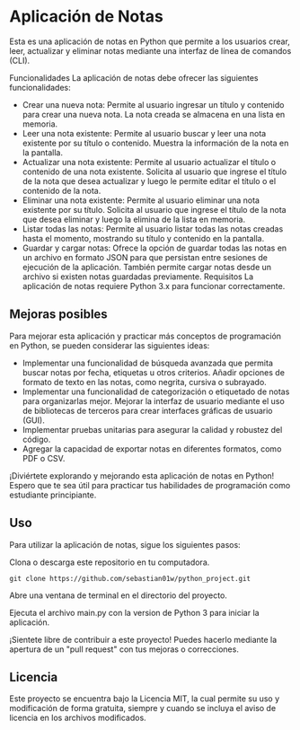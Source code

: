 

# Aplicación de Notas
Esta es una aplicación de notas en Python que permite a los usuarios crear, leer, actualizar y eliminar notas mediante una interfaz de línea de comandos (CLI).

Funcionalidades
La aplicación de notas debe ofrecer las siguientes funcionalidades:

- Crear una nueva nota: Permite al usuario ingresar un título y contenido para crear una nueva nota. La nota creada se almacena en una lista en memoria.
- Leer una nota existente: Permite al usuario buscar y leer una nota existente por su título o contenido. Muestra la información de la nota en la pantalla.
- Actualizar una nota existente: Permite al usuario actualizar el título o contenido de una nota existente. Solicita al usuario que ingrese el título de la nota que desea actualizar y luego le permite editar el título o el contenido de la nota.
- Eliminar una nota existente: Permite al usuario eliminar una nota existente por su título. Solicita al usuario que ingrese el título de la nota que desea eliminar y luego la elimina de la lista en memoria.
- Listar todas las notas: Permite al usuario listar todas las notas creadas hasta el momento, mostrando su título y contenido en la pantalla.
- Guardar y cargar notas: Ofrece la opción de guardar todas las notas en un archivo en formato JSON para que persistan entre sesiones de ejecución de la aplicación. También permite cargar notas desde un archivo si existen notas guardadas previamente.
Requisitos
La aplicación de notas requiere Python 3.x para funcionar correctamente.

## Mejoras posibles
Para mejorar esta aplicación y practicar más conceptos de programación en Python, se pueden considerar las siguientes ideas:

- Implementar una funcionalidad de búsqueda avanzada que permita buscar notas por fecha, etiquetas u otros criterios.
Añadir opciones de formato de texto en las notas, como negrita, cursiva o subrayado.
- Implementar una funcionalidad de categorización o etiquetado de notas para organizarlas mejor.
Mejorar la interfaz de usuario mediante el uso de bibliotecas de terceros para crear interfaces gráficas de usuario (GUI).
- Implementar pruebas unitarias para asegurar la calidad y robustez del código.
- Agregar la capacidad de exportar notas en diferentes formatos, como PDF o CSV.

¡Diviértete explorando y mejorando esta aplicación de notas en Python! Espero que te sea útil para practicar tus habilidades de programación como estudiante principiante.

## Uso
Para utilizar la aplicación de notas, sigue los siguientes pasos:

Clona o descarga este repositorio en tu computadora.

```git
git clone https://github.com/sebastian01w/python_project.git
```

Abre una ventana de terminal en el directorio del proyecto.

Ejecuta el archivo main.py con la version de Python 3 para iniciar la aplicación.

¡Sientete libre de contribuir a este proyecto! Puedes hacerlo mediante la apertura de un "pull request" con tus mejoras o correcciones.

## Licencia
Este proyecto se encuentra bajo la Licencia MIT, la cual permite su uso y modificación de forma gratuita, siempre y cuando se incluya el aviso de licencia en los archivos modificados.

